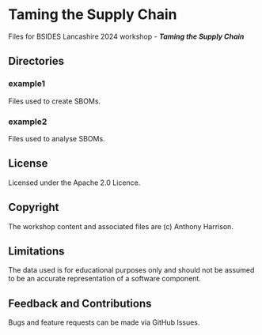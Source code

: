 # Taming the Supply Chain

Files for BSIDES Lancashire 2024 workshop - **_Taming the Supply Chain_**

## Directories

### example1

Files used to create SBOMs.

### example2

Files used to analyse SBOMs.

## License

Licensed under the Apache 2.0 Licence.

## Copyright

The workshop content and associated files are (c) Anthony Harrison.

## Limitations

The data used is for educational purposes only and should not be assumed to be an accurate representation of a software component.

## Feedback and Contributions

Bugs and feature requests can be made via GitHub Issues.
